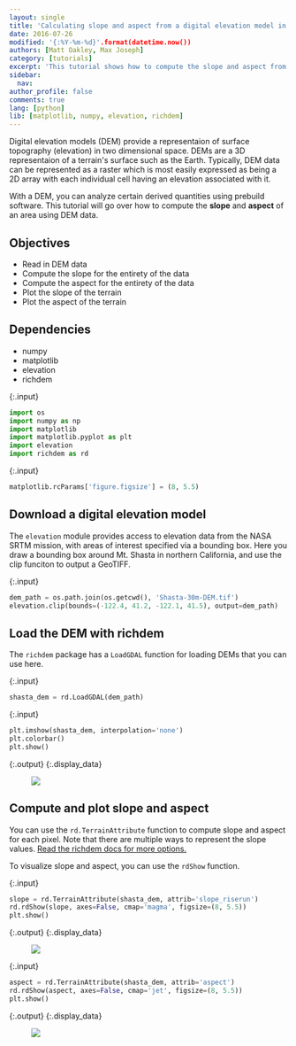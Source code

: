 ```yaml
---
layout: single
title: 'Calculating slope and aspect from a digital elevation model in Python'
date: 2016-07-26
modified: '{:%Y-%m-%d}'.format(datetime.now())
authors: [Matt Oakley, Max Joseph]
category: [tutorials]
excerpt: 'This tutorial shows how to compute the slope and aspect from a digital elevation model in Python.'
sidebar:
  nav:
author_profile: false
comments: true
lang: [python]
lib: [matplotlib, numpy, elevation, richdem]
---
```

Digital elevation models (DEM) provide a representaion of surface topography (elevation) in two dimensional space. DEMs are a 3D representaion of a terrain's surface such as the Earth. Typically, DEM data can be represented as a raster which is most easily expressed as being a 2D array with each individual cell having an elevation associated with it. 

With a DEM, you can analyze certain derived quantities using prebuild software. This tutorial will go over how to compute the **slope** and **aspect** of an area using DEM data.

## Objectives

- Read in DEM data
- Compute the slope for the entirety of the data
- Compute the aspect for the entirety of the data
- Plot the slope of the terrain
- Plot the aspect of the terrain

## Dependencies

- numpy
- matplotlib
- elevation
- richdem



{:.input}
```python
import os
import numpy as np
import matplotlib
import matplotlib.pyplot as plt
import elevation
import richdem as rd
```

{:.input}
```python
matplotlib.rcParams['figure.figsize'] = (8, 5.5)
```

## Download a digital elevation model

The `elevation` module provides access to elevation data from the NASA SRTM mission, with areas of interest specified via a bounding box. Here you draw a bounding box around Mt. Shasta in northern California, and use the clip funciton to output a GeoTIFF. 

{:.input}
```python
dem_path = os.path.join(os.getcwd(), 'Shasta-30m-DEM.tif')
elevation.clip(bounds=(-122.4, 41.2, -122.1, 41.5), output=dem_path)
```

## Load the DEM with richdem

The `richdem` package has a `LoadGDAL` function for loading DEMs that you can use here. 

{:.input}
```python
shasta_dem = rd.LoadGDAL(dem_path)
```

{:.input}
```python
plt.imshow(shasta_dem, interpolation='none')
plt.colorbar()
plt.show()
```

{:.output}
{:.display_data}

<figure>

<img src = "{{ site.url }}//images/tutorials/python/get-slope-aspect-from-digital-elevation-model_8_0.png">

</figure>




## Compute and plot slope and aspect

You can use the `rd.TerrainAttribute` function to compute slope and aspect for each pixel. Note that there are multiple ways to represent the slope values. <a href="https://richdem.readthedocs.io/en/latest/python_api.html#richdem.TerrainAttribute" target="_blank">Read the richdem docs for more options.</a>

To visualize slope and aspect, you can use the `rdShow` function. 

{:.input}
```python
slope = rd.TerrainAttribute(shasta_dem, attrib='slope_riserun')
rd.rdShow(slope, axes=False, cmap='magma', figsize=(8, 5.5))
plt.show()
```

{:.output}
{:.display_data}

<figure>

<img src = "{{ site.url }}//images/tutorials/python/get-slope-aspect-from-digital-elevation-model_10_0.png">

</figure>




{:.input}
```python
aspect = rd.TerrainAttribute(shasta_dem, attrib='aspect')
rd.rdShow(aspect, axes=False, cmap='jet', figsize=(8, 5.5))
plt.show()
```

{:.output}
{:.display_data}

<figure>

<img src = "{{ site.url }}//images/tutorials/python/get-slope-aspect-from-digital-elevation-model_11_0.png">

</figure>




